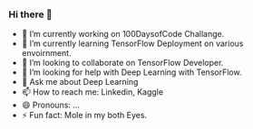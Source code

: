 ### Hi there 👋


- 🔭 I’m currently working on 100DaysofCode Challange.
- 🌱 I’m currently learning TensorFlow Deployment on various envoirnment.
- 👯 I’m looking to collaborate on TensorFlow Developer.
- 🤔 I’m looking for help with Deep Learning with TensorFlow.
- 💬 Ask me about Deep Learning
- 📫 How to reach me: Linkedin, Kaggle
- 😄 Pronouns: ...
- ⚡ Fun fact: Mole in my both Eyes.

<!--
**Avinashshah099/Avinashshah099** is a ✨ _special_ ✨ repository because its `README.md` (this file) appears on your GitHub profile.

Here are some ideas to get you started:

- 🔭 I’m currently working on 100DaysofCode Challange.
- 🌱 I’m currently learning TensorFlow Deployment on various envoirnment.
- 👯 I’m looking to collaborate on TensorFlow Developer.
- 🤔 I’m looking for help with Deep Learning with TensorFlow.
- 💬 Ask me about Deep Learning
- 📫 How to reach me: Linkedin, Kaggle
- 😄 Pronouns: ...
- ⚡ Fun fact: Mole in my both Eyes.
-->
